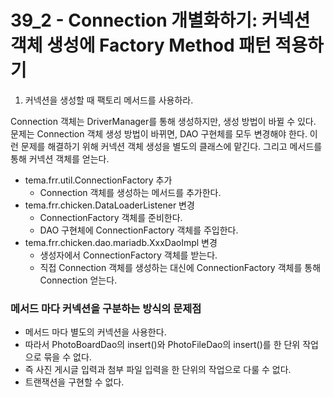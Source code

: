 # 39_2 - Connection 개별화하기: 커넥션 객체 생성에 Factory Method 패턴 적용하기
 
1) 커넥션을 생성할 때 팩토리 메서드를 사용하라.
 
Connection 객체는 DriverManager를 통해 생성하지만,
생성 방법이 바뀔 수 있다.
문제는 Connection 객체 생성 방법이 바뀌면,
DAO 구현체를 모두 변경해야 한다.
이런 문제를 해결하기 위해 커넥션 객체 생성을 별도의 클래스에 맡긴다.
그리고 메서드를 통해 커넥션 객체를 얻는다.
 
- tema.frr.util.ConnectionFactory 추가
  - Connection 객체를 생성하는 메서드를 추가한다.
- tema.frr.chicken.DataLoaderListener 변경
  - ConnectionFactory 객체를 준비한다.
  - DAO 구현체에 ConnectionFactory 객체를 주입한다.
- tema.frr.chicken.dao.mariadb.XxxDaoImpl 변경
  - 생성자에서 ConnectionFactory 객체를 받는다.
  - 직접 Connection 객체를 생성하는 대신에
  ConnectionFactory 객체를 통해 Connection 얻는다.
 
 
### 메서드 마다 커넥션을 구분하는 방식의 문제점
 
- 메서드 마다 별도의 커넥션을 사용한다.
- 따라서 PhotoBoardDao의 insert()와 PhotoFileDao의 insert()를
  한 단위 작업으로 묶을 수 없다.
- 즉 사진 게시글 입력과 첨부 파일 입력을 한 단위의 작업으로 다룰 수 없다.
- 트랜잭션을 구현할 수 없다.
